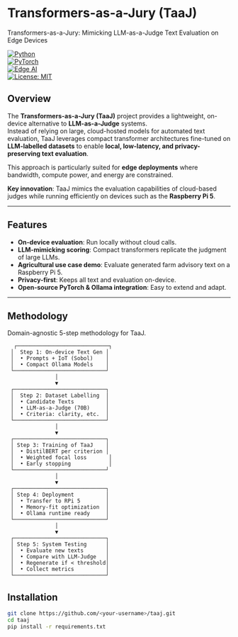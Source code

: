 # Transformers-as-a-Jury (TaaJ)
Transformers-as-a-Jury: Mimicking LLM-as-a-Judge Text Evaluation on Edge Devices

[![Python](https://img.shields.io/badge/python-3.9+-blue.svg)](https://www.python.org/)  
[![PyTorch](https://img.shields.io/badge/pytorch-2.x-red.svg)](https://pytorch.org/)  
[![Edge AI](https://img.shields.io/badge/edge-AI-green.svg)]()  
[![License: MIT](https://img.shields.io/badge/License-MIT-yellow.svg)](LICENSE)

## Overview

The **Transformers-as-a-Jury (TaaJ)** project provides a lightweight, on-device alternative to **LLM-as-a-Judge** systems.  
Instead of relying on large, cloud-hosted models for automated text evaluation, TaaJ leverages compact transformer architectures fine-tuned on **LLM-labelled datasets** to enable **local, low-latency, and privacy-preserving text evaluation**.

This approach is particularly suited for **edge deployments** where bandwidth, compute power, and energy are constrained.  

**Key innovation**: TaaJ mimics the evaluation capabilities of cloud-based judges while running efficiently on devices such as the **Raspberry Pi 5**.

---

## Features

-  **On-device evaluation**: Run locally without cloud calls.  
-  **LLM-mimicking scoring**: Compact transformers replicate the judgment of large LLMs.  
-  **Agricultural use case demo**: Evaluate generated farm advisory text on a Raspberry Pi 5.  
-  **Privacy-first**: Keeps all text and evaluation on-device.  
-  **Open-source PyTorch & Ollama integration**: Easy to extend and adapt.  

---

## Methodology
Domain-agnostic 5-step methodology for TaaJ.

```text
  ┌─────────────────────────────┐
 │  Step 1: On-device Text Gen │
 │  • Prompts + IoT (Sobol)    │
 │  • Compact Ollama Models    │
 └─────────────────────────────┘
               │
               ▼
 ┌─────────────────────────────┐
 │  Step 2: Dataset Labelling  │
 │  • Candidate Texts          │
 │  • LLM-as-a-Judge (70B)     │
 │  • Criteria: clarity, etc.  │
 └─────────────────────────────┘
               │
               ▼
 ┌─────────────────────────────┐
 │ Step 3: Training of TaaJ    │
 │  • DistilBERT per criterion │
 │  • Weighted focal loss       │
 │  • Early stopping            │
 └─────────────────────────────┘
               │
               ▼
 ┌─────────────────────────────┐
 │ Step 4: Deployment          │
 │  • Transfer to RPi 5        │
 │  • Memory-fit optimization  │
 │  • Ollama runtime ready     │
 └─────────────────────────────┘
               │
               ▼
 ┌─────────────────────────────┐
 │ Step 5: System Testing      │
 │  • Evaluate new texts       │
 │  • Compare with LLM-Judge   │
 │  • Regenerate if < threshold│
 │  • Collect metrics          │
 └─────────────────────────────┘
```

## Installation
```bash
git clone https://github.com/<your-username>/taaj.git
cd taaj
pip install -r requirements.txt
```
